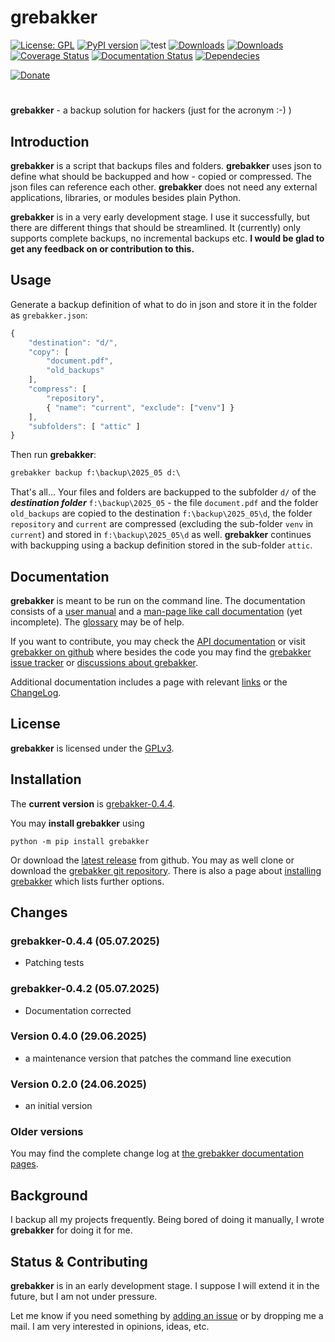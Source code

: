 # grebakker

[![License: GPL](https://img.shields.io/badge/License-GPL-green.svg)](https://github.com/dkrajzew/grebakker/blob/master/LICENSE)
[![PyPI version](https://badge.fury.io/py/grebakker.svg)](https://pypi.python.org/pypi/grebakker)
![test](https://github.com/dkrajzew/grebakker/actions/workflows/test.yml/badge.svg)
[![Downloads](https://pepy.tech/badge/grebakker)](https://pepy.tech/project/grebakker)
[![Downloads](https://static.pepy.tech/badge/grebakker/week)](https://pepy.tech/project/grebakker)
[![Coverage Status](https://coveralls.io/repos/github/dkrajzew/grebakker/badge.svg?branch=main)](https://coveralls.io/github/dkrajzew/grebakker?branch=main)
[![Documentation Status](https://readthedocs.org/projects/grebakker/badge/?version=latest)](https://grebakker.readthedocs.io/en/latest/?badge=latest)
[![Dependecies](https://img.shields.io/badge/dependencies-none-green)](https://img.shields.io/badge/dependencies-none-green)


[![Donate](https://www.paypalobjects.com/en_US/i/btn/btn_donate_SM.gif)](https://www.paypal.com/cgi-bin/webscr?cmd=_s-xclick&hosted_button_id=GVQQWZKB6FDES)

#

__grebakker__ - a backup solution for hackers (just for the acronym :-) )

## Introduction

__grebakker__ is a script that backups files and folders. __grebakker__ uses json to define what should be backupped and how - copied or compressed. The json files can reference each other. __grebakker__ does not need any external applications, libraries, or modules besides plain Python.

__grebakker__ is in a very early development stage. I use it successfully, but there are different things that should be streamlined. It (currently) only supports complete backups, no incremental backups etc. **I would be glad to get any feedback on or contribution to this.**


## Usage

Generate a backup definition of what to do in json and store it in the folder as ```grebakker.json```:

```js
{
    "destination": "d/",
    "copy": [ 
        "document.pdf",
        "old_backups"
    ],
    "compress": [
        "repository",
        { "name": "current", "exclude": ["venv"] }
    ],
    "subfolders": [ "attic" ]
}
```

Then run __grebakker__:

```cmd
grebakker backup f:\backup\2025_05 d:\
```

That's all... Your files and folders are backupped to the subfolder ```d/``` of the ___destination folder___ ```f:\backup\2025_05``` - the file ```document.pdf``` and the folder ```old_backups``` are copied to the destination ```f:\backup\2025_05\d```, the folder ```repository``` and ```current``` are compressed (excluding the sub-folder ```venv``` in ```current```) and stored in ```f:\backup\2025_05\d``` as well. __grebakker__ continues with backupping using a backup definition stored in the sub-folder ```attic```.


## Documentation

__grebakker__ is meant to be run on the command line. The documentation consists of a [user manual](https://grebakker.readthedocs.io/en/latest/usage.html) and a [man-page like call documentation](https://grebakker.readthedocs.io/en/latest/cmd.html) (yet incomplete). The [glossary](https://grebakker.readthedocs.io/en/latest/glossary.html) may be of help.

If you want to contribute, you may check the [API documentation](api_grebakker.md) or visit [grebakker on github](https://github.com/dkrajzew/grebakker) where besides the code you may find the [grebakker issue tracker](https://github.com/dkrajzew/grebakker/issues) or [discussions about grebakker](https://github.com/dkrajzew/grebakker/discussions).

Additional documentation includes a page with relevant [links](https://grebakker.readthedocs.io/en/latest/links.html) or the [ChangeLog](https://grebakker.readthedocs.io/en/latest/changes.html).


## License

__grebakker__ is licensed under the [GPLv3](license.md).


## Installation

The __current version__ is [grebakker-0.4.4](https://github.com/dkrajzew/grebakker/releases/tag/0.4.4).

You may __install grebakker__ using

```console
python -m pip install grebakker
```

Or download the [latest release](https://github.com/dkrajzew/grebakker/releases/tag/0.4.4) from github. You may as well clone or download the [grebakker git repository](https://github.com/dkrajzew/grebakker.git). There is also a page about [installing grebakker](https://grebakker.readthedocs.io/en/latest/install.html) which lists further options.


## Changes

### grebakker-0.4.4 (05.07.2025)
* Patching tests

### grebakker-0.4.2 (05.07.2025)
* Documentation corrected

### Version 0.4.0 (29.06.2025)

* a maintenance version that patches the command line execution

### Version 0.2.0 (24.06.2025)

* an initial version


### Older versions

You may find the complete change log at [the grebakker documentation pages](https://grebakker.readthedocs.io/en/latest/).


## Background

I backup all my projects frequently. Being bored of doing it manually, I wrote __grebakker__ for doing it for me.


## Status &amp; Contributing

__grebakker__ is in an early development stage. I suppose I will extend it in the future, but I am not under pressure.

Let me know if you need something by [adding an issue](https://github.com/dkrajzew/grebakker/issues) or by dropping me a mail. I am very interested in opinions, ideas, etc.



